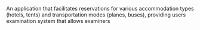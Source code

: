 An application that facilitates reservations for various accommodation types (hotels, tents) and transportation modes (planes, buses), providing users examination system that allows examiners


